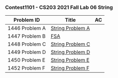 ### Contest1101 - CS203 2021 Fall Lab 06 String

| Problem ID      | Title                        | AC   |
| --------------- | ---------------------------- | ---- |
| 1446 Problem  A | [String Problem A](A_1446/)  |      |
| 1447 Problem  B | [FSA](B_1447/)               |      |
| 1448 Problem  C | [String Problem C](C_1448/)  |      |
| 1449 Problem  D | [String Problem D](D_1449/)  |      |
| 1450 Problem  E | [String Problem E](E_1450/)  |      |
| 1452 Problem  F | [ String Problem F](F_1452/) |      |

